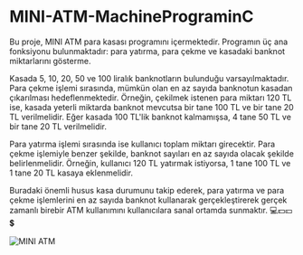 # MINI-ATM-MachinePrograminC
Bu proje, MINI ATM para kasası programını içermektedir. Programın üç ana fonksiyonu bulunmaktadır: para yatırma, para çekme ve kasadaki banknot miktarlarını gösterme.

Kasada 5, 10, 20, 50 ve 100 liralık banknotların bulunduğu varsayılmaktadır. Para çekme işlemi sırasında, mümkün olan en az sayıda banknotun kasadan çıkarılması hedeflenmektedir. Örneğin, çekilmek istenen para miktarı 120 TL ise, kasada yeterli miktarda banknot mevcutsa bir tane 100 TL ve bir tane 20 TL verilmelidir. Eğer kasada 100 TL'lik banknot kalmamışsa, 4 tane 50 TL ve bir tane 20 TL verilmelidir.

Para yatırma işlemi sırasında ise kullanıcı toplam miktarı girecektir. Para çekme işlemiyle benzer şekilde, banknot sayıları en az sayıda olacak şekilde belirlenmelidir. Örneğin, kullanıcı 120 TL yatırmak istiyorsa, 1 tane 100 TL ve 1 tane 20 TL kasaya eklenmelidir.

Buradaki önemli husus kasa durumunu takip ederek, para yatırma ve para çekme işlemlerini en az sayıda banknot kullanarak gerçekleştirerek gerçek zamanlı birebir ATM kullanımını kullanıcılara sanal ortamda sunmaktır. 💻💵💴💲 

![MINI ATM](https://github.com/osmandemir2533/MINI-ATM-MachinePrograminC/assets/111290271/5aa0cf0b-a2ba-4075-a78e-5bb41e19a7f2)
